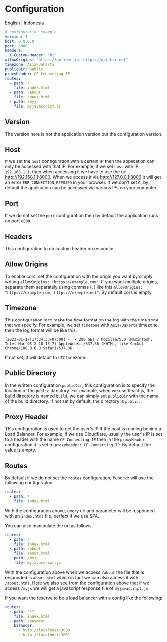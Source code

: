 # Configuration

English | [Indonesia](configuration-id.md)

```yaml
# configuration example
version: 1
host: 0.0.0.0
port: 8000
headers: 
  X-Custom-Header: "hi"
allowOrigins: "https://gofiber.io, https://gofiber.net"
timezone: Asia/Jakarta
publicDir: public
proxyHeader: CF-Connecting-IP
routes:
  - path: /
    file: index.html
  - path: /about
    file: about.html
  - path: /myjs
    file: myjavascript.js
```

## Version

The version here is not the application version but the configuration version.

## Host

If we set the `host` configuration with a certain IP then the application can only be accessed with that IP. For example, if we set `host` with IP `192.168.1.1`, then when accessing it we have to use the url <http://192.168.1.1:8000>. When we access it via <http://127.0.0.1:8000> it will get an error `ERR_CONNECTION_REFUSED` in your browser. If we don't set it, by default the application can be accessed via various IPs on your computer.

## Port

If we do not set the `port` configuration then by default the application runs on port `8000`.

## Headers

This configuration to do custom header on response.

## Allow Origins

To enable cors, set the configuration with the origin you want by simply writing `allowOrigins: "https://example.com"`. If you want multiple origins, separate them separately using commas (`,`) like this `allowOrigins: "https://example.com, https://example.net"`. By default cors is empty.

## Timezone

This configuration is to make the time format on the log with the time zone that we specify. For example, we set `timezone` with `Asia/Jakarta` timezone, then the log format will be like this.

```shell
[2023-01-17T17:34:33+07:00] -  - 200 GET / Mozilla/5.0 (Macintosh; Intel Mac OS X 10_15_7) AppleWebKit/537.36 (KHTML, like Gecko) Chrome/108.0.0.0 Safari/537.36
```

If not set, it will default to `UTC` timezone.

## Public Directory

In the written configuration `publicDir`, this configuration is to specify the location of the `public` directory. For example, when we use React.js, the build directory is named `build`, we can simply set `publicDir` with the name of the build directory. If not set by default, the directory is `public`.

## Proxy Header

This configuration is used to get the user's IP if the host is running behind a Load Balancer. For example, if we use Cloudflare, usually the user's IP is set to a header with the name `CF-Connecting-IP` then in the `proxyHeader` configuration it is set to `proxyHeader: CF-Connecting-IP`. By default the value is empty.

## Routes

By default if we do not set the `routes` configuration, Feserve will use the following configuration.

```yaml
routes:
  - path: *
    file: index.html
```

With the configuration above, every url and parameter will be responded with an `index.html` file, perfect if we use SPA.

You can also manipulate the url as follows.

```yaml
routes:
  - path: /
    file: index.html
  - path: /about
    file: about.html
  - path: /myjs
    file: myjavascript.js
```

With the configuration above when we access `/about` the file that is responded is `about.html` which in fact we can also access it with `/about.html`. Here we also see from the configuration above that if we access `/myjs` we will get a javascript response file of `myjavascript.js`.

If you want the feserve to be a load balancer with a config like the following:

```yaml
routes:
  - path: "*"
    file: index.html
  - path: /payment
    balancer:
      - http://localhost:3000
      - http://localhost:3001
```
